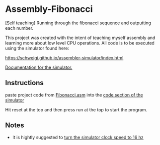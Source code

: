 # Assembly-Fibonacci
[Self teaching] Running through the fibonacci sequence and outputting each number.

This project was created with the intent of teaching myself assembly and learning more about low level CPU operations. All code is to be executed using the simulator found here:

https://schweigi.github.io/assembler-simulator/index.html

[Documentation for the simulator.](https://schweigi.github.io/assembler-simulator/instruction-set.html)

## Instructions

paste project code from [Fibonacci.asm](https://github.com/SleepingFox88/Assembly-Fibonacci/blob/master/Fibonacci.asm) into the [code section of the simulator](https://i.imgur.com/UZ5j3Rn.png)

Hit reset at the top and then press run at the top to start the program.

## Notes

- It is hightly suggested to [turn the simulator clock speed to 16 hz](https://i.imgur.com/BSKkctX.png)
